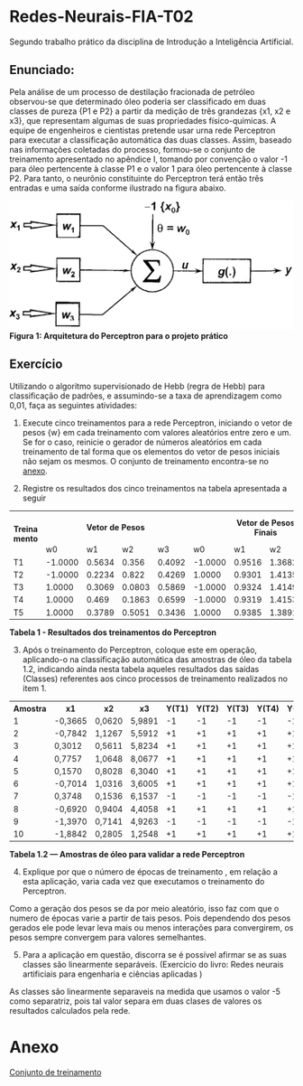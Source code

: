 # Redes-Neurais-FIA-T02
Segundo trabalho prático da disciplina de Introdução a Inteligência Artificial.

## Enunciado:
Pela análise de um processo de destilação fracionada de petróleo observou-se que determinado óleo
poderia ser classificado em duas classes de pureza {P1 e P2} a partir da medição de três grandezas
{x1, x2 e x3}, que representam algumas de suas propriedades físico-químicas. A equipe de
engenheiros e cientistas pretende usar urna rede Perceptron para executar a classificação automática
das duas classes.
Assim, baseado nas informações coletadas do processo, formou-se o conjunto de treinamento
apresentado no apêndice I, tomando por convenção o valor -1 para óleo pertencente à classe P1 e o
valor 1 para óleo pertencente à classe P2. Para tanto, o neurônio constituinte do Perceptron terá
então três entradas e uma saída conforme ilustrado na figura abaixo. 

![Arquitetura do Perceptron para o projeto prático](res/Arq_Perceptron.png)  
**Figura 1: Arquitetura do Perceptron para o projeto prático**

## Exercício

Utilizando o algoritmo supervisionado de Hebb (regra de Hebb) para classificação de padrões, e
assumindo-se a taxa de aprendizagem como 0,01, faça as seguintes atividades:

1) Execute cinco treinamentos para a rede Perceptron, iniciando o vetor de pesos {w} em cada
treinamento com valores aleatórios entre zero e um. Se for o caso, reinicie o gerador de
números aleatórios em cada treinamento de tal forma que os elementos do vetor de pesos
iniciais não sejam os mesmos. O conjunto de treinamento encontra-se no [anexo](anexo).

2) Registre os resultados dos cinco treinamentos na tabela apresentada a seguir

<table>
  <tr>
    <th rowspan="2">Treina<br>mento</th>  <th colspan="4">Vetor de Pesos</th>  <th colspan="4">Vetor de Pesos<br>Finais</th>  <th>Número<br>de<br>Épocas</th>
  </tr>
  <tr>
    <td>w0</td> <td>w1</td> <td>w2</td> <td>w3</td> <td>w0</td> <td>w1</td> <td>w2</td> <td>w3</td> <td></td>
  </tr>
  <tr>
    <td>T1</td><td>-1.0000</td><td>0.5634</td><td>0.356</td><td>0.4092</td><td>-1.0000</td><td>0.9516</td><td>1.3682</td><td>-0.4459</td><td>107</td>
  </tr>
  <tr>
    <td>T2</td><td>-1.0000</td><td>0.2234</td><td>0.822</td><td>0.4269</td><td>1.0000</td><td>0.9301</td><td>1.4135</td><td>-0.4453</td><td>85</td>
  </tr>
  <tr>
    <td>T3</td><td>1.0000</td><td>0.3069</td><td>0.0803</td><td>0.5869</td><td>-1.0000</td><td>0.9324</td><td>1.4149</td><td>-0.4461</td><td>117</td>
  </tr>
  <tr>
    <td>T4</td><td>1.0000</td><td>0.469</td><td>0.1863</td><td>0.6599</td><td>-1.0000</td><td>0.9319</td><td>1.4153</td><td>-0.4458</td><td>115</td>
  </tr>
  <tr>
    <td>T5</td><td>1.0000</td><td>0.3789</td><td>0.5051</td><td>0.3436</td><td>1.0000</td><td>0.9385</td><td>1.3891</td><td>-0.4453</td><td>91</td>
  </tr>
</table>

**Tabela 1 - Resultados dos treinamentos do Perceptron**

3) Após o treinamento do Perceptron, coloque este em operação, aplicando-o na classificação
automática das amostras de óleo da tabela 1.2, indicando ainda nesta tabela aqueles
resultados das saídas (Classes) referentes aos cinco processos de treinamento realizados no
item 1.

<table>
  <tr>
    <th>Amostra</th><th>x1</th><th>x2</th><th>x3</th><th>Y(T1)</th><th>Y(T2)</th><th>Y(T3)</th><th>Y(T4)</th><th>Y(T5)</th> </tr>
  <tr>
    <td>1</td><td>-0,3665</td><td>0,0620</td><td>5,9891</td><td>-1</td><td>-1</td><td>-1</td><td>-1</td><td>-1</td>
  </tr>
  <tr>
    <td>2</td><td>-0,7842</td><td>1,1267</td><td>5,5912</td><td>+1</td><td>+1</td><td>+1</td><td>+1</td><td>+1</td>
  </tr>
  <tr>
    <td>3</td><td>0,3012</td><td>0,5611</td><td>5,8234</td><td>+1</td><td>+1</td><td>+1</td><td>+1</td><td>+1</td>
  </tr>
  <tr>
    <td>4</td><td>0,7757</td><td>1,0648</td><td>8,0677</td><td>+1</td><td>+1</td><td>+1</td><td>+1</td><td>+1</td>
  </tr>
  <tr>
    <td>5</td><td>0,1570</td><td>0,8028</td><td>6,3040</td><td>+1</td><td>+1</td><td>+1</td><td>+1</td><td>+1</td>
  </tr>
  <tr>
    <td>6</td><td>-0,7014</td><td>1,0316</td><td>3,6005</td><td>+1</td><td>+1</td><td>+1</td><td>+1</td><td>+1</td>
  </tr>
  <tr>
    <td>7</td><td>0,3748</td><td>0,1536</td><td>6,1537</td><td>-1</td><td>-1</td><td>-1</td><td>-1</td><td>-1</td>
  </tr>
  <tr>
    <td>8</td><td>-0,6920</td><td>0,9404</td><td>4,4058</td><td>+1</td><td>+1</td><td>+1</td><td>+1</td><td>+1</td>
  </tr>
  <tr>
    <td>9</td><td>-1,3970</td><td>0,7141</td><td>4,9263</td><td>-1</td><td>-1</td><td>-1</td><td>-1</td><td>-1</td>
  </tr>
  <tr>
    <td>10</td><td>-1,8842 </td><td>0,2805</td><td>1,2548</td><td>+1</td><td>+1</td><td>+1</td><td>+1</td><td>+1</td>
  </tr>
</table>

**Tabela 1.2 — Amostras de óleo para validar a rede Perceptron**

4) Explique por que o número de épocas de treinamento , em relação a esta aplicação, varia
cada vez que executamos o treinamento do Perceptron.

Como a geração dos pesos se da por meio aleatório, isso faz com que o numero de épocas varie a partir de tais pesos. Pois dependendo dos pesos gerados ele pode levar leva mais ou menos interações para convergirem, os pesos sempre convergem para valores semelhantes.

5) Para a aplicação em questão, discorra se é possível afirmar se as suas classes são
linearmente separáveis.
(Exercício do livro: Redes neurais artificiais para engenharia e ciências aplicadas )

As classes são linearmente separaveis na medida que usamos o valor -5 como separatriz, pois tal valor separa em duas clases de valores os resultados calculados pela rede. 

# Anexo

[Conjunto de treinamento](res/anexo1.txt)
